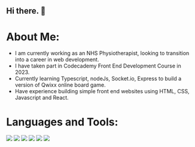 ## Hi there. 👋

# About Me: 
- I am currently working as an NHS Physiotherapist, looking to transition into a career in web development. 
- I have taken part in Codecademy Front End Development Course in 2023.
- Currently learning Typescript, nodeJs, Socket.io, Express to build a version of Qwixx online board game.
- Have experience building simple front end websites using HTML, CSS, Javascript and React.

# Languages and Tools:

<p align="left">
  <img src="https://img.icons8.com/?size=100&id=20909&format=png&color=000000"/>
  <img src="https://img.icons8.com/?size=100&id=21278&format=png&color=000000"/>
  <img src="https://img.icons8.com/?size=100&id=108784&format=png&color=000000"/>
  <img src="https://img.icons8.com/?size=100&id=12599&format=png&color=000000"/>
  <img src="https://img.icons8.com/?size=100&id=54087&format=png&color=000000"/>
  <img src="https://img.icons8.com/?size=100&id=bzf0DqjXFHIW&format=png&color=000000"/>
</p>




